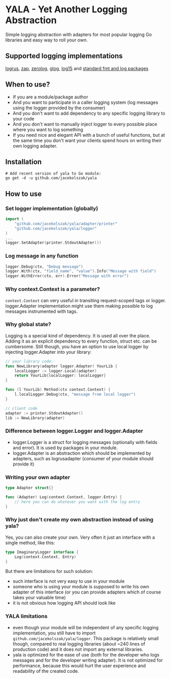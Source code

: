 # YALA - Yet Another Logging Abstraction

Simple logging abstraction with adapters for most popular logging Go libraries and easy way to roll your own.

## Supported logging implementations

[logrus](adapter/logrusadapter), [zap](adapter/zapadapter), [zerolog](adapter/zerologadapter), [glog](adapter/glogadapter), [log15](adapter/log15adapter) and [standard fmt and log packages](adapter/printer)

## When to use?

* If you are a module/package author
* And you want to participate in a caller logging system (log messages using the logger provided by the consumer)
* And you don't want to add dependency to any specific logging library to your code
* And you don't want to manually inject logger to every possible place where you want to log something
* If you need nice and elegant API with a bunch of useful functions, but at the same time you don't want your clients spend hours on writing their own logging adapter.

## Installation

```shell
# Add recent version of yala to Go module:
go get -d -u github.com/jacekolszak/yala        
```

## How to use

### Set logger implementation (globally)

```go
import (
	"github.com/jacekolszak/yala/adapter/printer"
	"github.com/jacekolszak/yala/logger"
)
...
logger.SetAdapter(printer.StdoutAdapter())
```

### Log message in any function

```go
logger.Debug(ctx, "Debug message")
logger.With(ctx, "field_name", "value").Info("Message with field")
logger.WithError(ctx, err).Error("Message with error")
```

### Why context.Context is a parameter?

`context.Context` can very useful in transiting request-scoped tags or logger. logger.Adapter implementation might use them
making possible to log messages instrumented with tags.

### Why global state?

Logging is a special kind of dependency. It is used all over the place. Adding it as an explicit dependency to every
function, struct etc. can be cumbersome. Still though, you have an option to use local logger by injecting
logger.Adapter into your library:

```go
// your library code:
func NewLibrary(adapter logger.Adapter) YourLib {
    localLogger := logger.Local(adapter)
    return YourLib{localLogger: localLogger}
}

func (l YourLib) Method(ctx context.Context) {
    l.localLogger.Debug(ctx, "message from local logger")
}

// client code
adapter := printer.StdoutAdapter()
lib := NewLibrary(adapter)
```

### Difference between logger.Logger and logger.Adapter

* logger.Logger is a struct for logging messages (optionally with fields and error). It is used by packages in your module.
* logger.Adapter is an abstraction which should be implemented by adapters, such as logrusadapter (consumer of your module should provide it)

### Writing your own adapter

```go
type Adapter struct{}

func (Adapter) Log(context.Context, logger.Entry) {
    // here you can do whatever you want with the log entry 
}
```

### Why just don't create my own abstraction instead of using yala?

Yes, you can also create your own. Very often it just an interface with a single method, like this:

```go
type ImaginaryLogger interface {
    Log(context.Context, Entry)
}
```

But there are limitations for such solution:

* such interface is not very easy to use in your module
* someone who is using your module is supposed to write his own adapter of this interface (or you can provide adapters which
  of course takes your valuable time)
* it is not obvious how logging API should look like

### YALA limitations

* even though your module will be independent of any specific logging implementation, you still have to import 
  `github.com/jacekolszak/yala/logger`. This package is relatively small though, compared to real logging libraries
  (about ~240 lines of production code) and it does not import any external libraries.
* yala is optimized for the ease of use (both for the developer who logs messages and for the developer writing
  adapter). It is not optimized for performance, because this would hurt the user experience and readability of the
  created code.